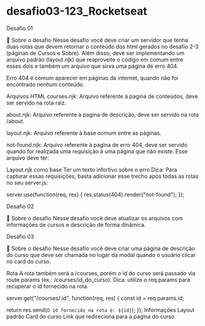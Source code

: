 # desafio03-123_Rocketseat

Desafio 01

🚀 Sobre o desafio
Nesse desafio você deve criar um servidor que tenha duas rotas que devem retornar o conteúdo dos html gerados no desafio 2-3 (páginas de Cursos e Sobre). Além disso, deve ser implementando um arquivo padrão (layout.njk) que reaproveite o código em comum entre esses dois e também um arquivo que sirva uma página de erro 404.

Erro 404 é comum aparecer em páginas da internet, quando não foi encontrado nenhum conteúdo.

Arquivos HTML
courses.njk: Arquivo referente à pagina de conteúdos, deve ser servido na rota raiz.

about.njk: Arquivo referente à pagina de descrição, deve ser servido na rota /about.

layout.njk: Arquivo referente à base comum entre as páginas.

not-found.njk: Arquivo referente à pagina de erro 404, deve ser servido quando for realizada uma requisição à uma página que não existe. Esse arquivo deve ter:

Layout.njk como base
Ter um texto infortivo sobre o erro
Dica: Para capturar essas requisições, basta adicionar esse trecho após todas as rotas no seu server.js:

server.use(function(req, res) {
  res.status(404).render("not-found");
});

Desafio 02

🚀 Sobre o desafio
Nesse desafio você deve atualizar os arquivos com informações de cursos e descrição de forma dinâmica.

Desafio 03

🚀 Sobre o desafio
Nesse desafio você deve criar uma página de descrição do curso que deve ser chamada no lugar da modal quando o usuário clicar no card do curso.

Rota
A rota também será a /courses, porém o id do curso será passado via route params (ex.: /courses/id_do_curso). Dica: utilize o req.params para recuperar o id fornecido na rota.

server.get("/courses/:id", function(req, res) {
  const id = req.params.id;

  return res.send(`O id fornecido na rota é: ${id}`);
});
Informações
Layout padrão
Card do curso
Link que redireciona para a página do curso

